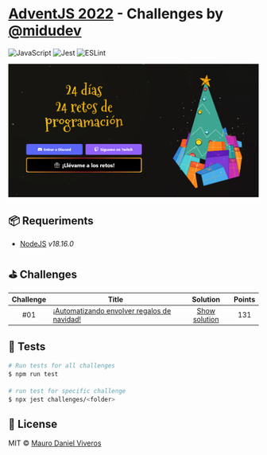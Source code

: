 # [AdventJS 2022][adventjs] - Challenges by [@midudev][midudev]
![JavaScript][javascript-badge]
![Jest][jest-badge]
![ESLint][eslint-badge]

![AdventJS][adventjs-logo]


## 📦 Requeriments
- [NodeJS][nodejs-link] _v18.16.0_

## ⛳ Challenges
| Challenge | Title                                                      | Solution                          | Points |
| :-------: | ---------------------------------------------------------- | :-------------------------------: | :----: |
| #01       | [¡Automatizando envolver regalos de navidad!][chellenge01] | [Show solution](./challenges/01/) | 131    |

## 🧪 Tests
```bash
# Run tests for all challenges
$ npm run test

# run test for specific challenge
$ npx jest challenges/<folder>
```

## 📜 License
MIT © [Mauro Daniel Viveros][github-profile]


[github-profile]: https://github.com/maurodviveros
[midudev]: https://midu.dev
[adventjs]: https://adventjs.dev
[adventjs-logo]: assets/logo.png
[nodejs-link]: https://nodejs.org
[javascript-badge]: https://img.shields.io/badge/javascript-%23323330.svg?style=for-the-badge&logo=javascript&logoColor=%23F7DF1E
[jest-badge]: https://img.shields.io/badge/-jest-%23C21325?style=for-the-badge&logo=jest&logoColor=white
[eslint-badge]: https://img.shields.io/badge/ESLint-4B3263?style=for-the-badge&logo=eslint&logoColor=white

[chellenge01]: https://adventjs.dev/es/challenges/2022/1